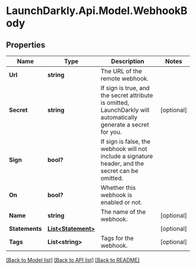 # LaunchDarkly.Api.Model.WebhookBody
## Properties

Name | Type | Description | Notes
------------ | ------------- | ------------- | -------------
**Url** | **string** | The URL of the remote webhook. | 
**Secret** | **string** | If sign is true, and the secret attribute is omitted, LaunchDarkly will automatically generate a secret for you. | [optional] 
**Sign** | **bool?** | If sign is false, the webhook will not include a signature header, and the secret can be omitted. | 
**On** | **bool?** | Whether this webhook is enabled or not. | 
**Name** | **string** | The name of the webhook. | [optional] 
**Statements** | [**List&lt;Statement&gt;**](Statement.md) |  | [optional] 
**Tags** | **List&lt;string&gt;** | Tags for the webhook. | [optional] 

[[Back to Model list]](../README.md#documentation-for-models) [[Back to API list]](../README.md#documentation-for-api-endpoints) [[Back to README]](../README.md)

